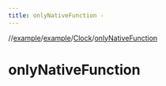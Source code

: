 ```yaml
---
title: onlyNativeFunction -
---
```

//[example](../../index.html)/[example](../index.html)/[Clock](index.html)/[onlyNativeFunction](only-native-function.html)



# onlyNativeFunction  

